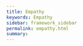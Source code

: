 ```yaml
---
title: Empathy
keywords: Empathy
sidebar: framework_sidebar
permalink: empathy.html
summary:
---
```


